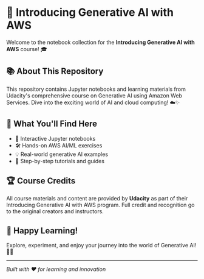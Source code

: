 # 🚀 Introducing Generative AI with AWS

Welcome to the notebook collection for the **Introducing Generative AI with AWS** course! 🎓

## 📚 About This Repository

This repository contains Jupyter notebooks and learning materials from Udacity's comprehensive course on Generative AI using Amazon Web Services. Dive into the exciting world of AI and cloud computing! ☁️✨

## 🎯 What You'll Find Here

- 📝 Interactive Jupyter notebooks
- 🛠️ Hands-on AWS AI/ML exercises  
- 💡 Real-world generative AI examples
- 🔧 Step-by-step tutorials and guides

## 🏆 Course Credits

All course materials and content are provided by **Udacity** as part of their Introducing Generative AI with AWS program. Full credit and recognition go to the original creators and instructors.

## 🌟 Happy Learning!

Explore, experiment, and enjoy your journey into the world of Generative AI! 🤖💫

---
*Built with ❤️ for learning and innovation*
